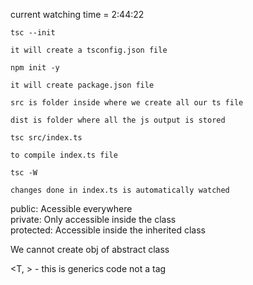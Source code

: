 current watching time = 2:44:22


```
tsc --init

it will create a tsconfig.json file
```

```
npm init -y

it will create package.json file
```

```
src is folder inside where we create all our ts file

dist is folder where all the js output is stored
```

```
tsc src/index.ts

to compile index.ts file
```


```
tsc -W

changes done in index.ts is automatically watched
```

public: Acessible everywhere <br>
private: Only accessible inside the class <br>
protected: Accessible inside the inherited class <br>

We cannot create obj of abstract class

<T, > - this is generics code not a tag
